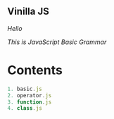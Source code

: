 ## Vinilla JS

_Hello_

_This is JavaScript Basic Grammar_

# Contents

```ts
1. basic.js
2. operator.js
3. function.js
4. class.js
```
